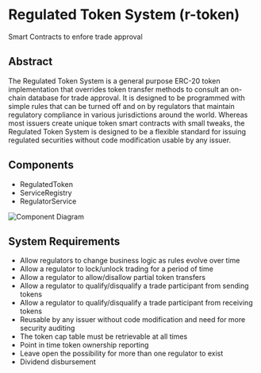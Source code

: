 # Regulated Token System (r-token)

Smart Contracts to enfore trade approval

## Abstract

The Regulated Token System is a general purpose ERC-20 token implementation that overrides token transfer methods to consult an on-chain database for trade approval.  It is designed to be programmed with simple rules that can be turned off and on by regulators that maintain regulatory compliance in various jurisdictions around the world.  Whereas most issuers create unique token smart contracts with small tweaks, the Regulated Token System is designed to be a flexible standard for issuing regulated securities without code modification usable by any issuer.

## Components

* RegulatedToken
* ServiceRegistry
* RegulatorService

![Component Diagram](https://github.com/tatslabs/r-token/raw/bob/readme/docs/images/component_diagram.png)

## System Requirements

* Allow regulators to change business logic as rules evolve over time
* Allow a regulator to lock/unlock trading for a period of time
* Allow a regulator to allow/disallow partial token transfers
* Allow a regulator to qualify/disqualify a trade participant from sending tokens
* Allow a regulator to qualify/disqualify a trade participant from receiving tokens
* Reusable by any issuer without code modification and need for more security auditing
* The token cap table must be retrievable at all times
* Point in time token ownership reporting
* Leave open the possibility for more than one regulator to exist
* Dividend disbursement
